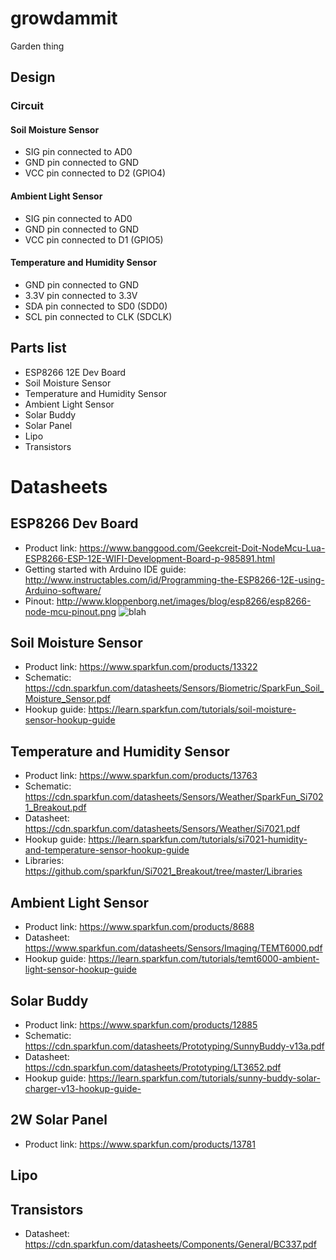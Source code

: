 # growdammit
Garden thing

## Design
### Circuit

#### Soil Moisture Sensor
* SIG pin connected to AD0
* GND pin connected to GND
* VCC pin connected to D2 (GPIO4)

#### Ambient Light Sensor
* SIG pin connected to AD0
* GND pin connected to GND
* VCC pin connected to D1 (GPIO5)

#### Temperature and Humidity Sensor
* GND pin connected to GND
* 3.3V pin connected to 3.3V
* SDA pin connected to SD0 (SDD0)
* SCL pin connected to CLK (SDCLK)

## Parts list
* ESP8266 12E Dev Board
* Soil Moisture Sensor
* Temperature and Humidity Sensor
* Ambient Light Sensor
* Solar Buddy
* Solar Panel
* Lipo
* Transistors

# Datasheets

## ESP8266 Dev Board
* Product link: https://www.banggood.com/Geekcreit-Doit-NodeMcu-Lua-ESP8266-ESP-12E-WIFI-Development-Board-p-985891.html
* Getting started with Arduino IDE guide: http://www.instructables.com/id/Programming-the-ESP8266-12E-using-Arduino-software/
* Pinout: http://www.kloppenborg.net/images/blog/esp8266/esp8266-node-mcu-pinout.png
![blah](http://www.kloppenborg.net/images/blog/esp8266/esp8266-node-mcu-pinout.png)

## Soil Moisture Sensor
* Product link: https://www.sparkfun.com/products/13322
* Schematic: https://cdn.sparkfun.com/datasheets/Sensors/Biometric/SparkFun_Soil_Moisture_Sensor.pdf
* Hookup guide: https://learn.sparkfun.com/tutorials/soil-moisture-sensor-hookup-guide

## Temperature and Humidity Sensor
* Product link: https://www.sparkfun.com/products/13763
* Schematic: https://cdn.sparkfun.com/datasheets/Sensors/Weather/SparkFun_Si7021_Breakout.pdf
* Datasheet: https://cdn.sparkfun.com/datasheets/Sensors/Weather/Si7021.pdf
* Hookup guide: https://learn.sparkfun.com/tutorials/si7021-humidity-and-temperature-sensor-hookup-guide
* Libraries: https://github.com/sparkfun/Si7021_Breakout/tree/master/Libraries

## Ambient Light Sensor
* Product link: https://www.sparkfun.com/products/8688
* Datasheet: https://www.sparkfun.com/datasheets/Sensors/Imaging/TEMT6000.pdf
* Hookup guide: https://learn.sparkfun.com/tutorials/temt6000-ambient-light-sensor-hookup-guide

## Solar Buddy
* Product link: https://www.sparkfun.com/products/12885
* Schematic: https://cdn.sparkfun.com/datasheets/Prototyping/SunnyBuddy-v13a.pdf
* Datasheet: https://cdn.sparkfun.com/datasheets/Prototyping/LT3652.pdf
* Hookup guide: https://learn.sparkfun.com/tutorials/sunny-buddy-solar-charger-v13-hookup-guide-

## 2W Solar Panel
* Product link: https://www.sparkfun.com/products/13781

## Lipo

## Transistors
* Datasheet: https://cdn.sparkfun.com/datasheets/Components/General/BC337.pdf
